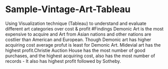 # Sample-Vintage-Art-Tableau
Using Visualization technique (Tableau) to understand and evaluate different art categories over cost &amp; profit 
#Findings
Demonic Art is the most expensive to acquire and Art from Asian nations and other nations are costlier than American and European.  Though Demonic art has higher acquiring cost average profut is least for Demonic Art. Midevial art has the highest profit.Christie Auction House has the most number of good purchases, and the highest acquiring cost, also has the most number of records - It also has highest profit followed by Sotheby.
